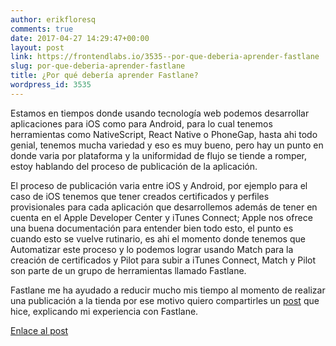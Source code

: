 ```yaml
---
author: erikfloresq
comments: true
date: 2017-04-27 14:29:47+00:00
layout: post
link: https://frontendlabs.io/3535--por-que-deberia-aprender-fastlane
slug: por-que-deberia-aprender-fastlane
title: ¿Por qué debería aprender Fastlane?
wordpress_id: 3535
---
```


Estamos en tiempos donde usando tecnología web podemos desarrollar aplicaciones para iOS como para Android, para lo cual tenemos herramientas como NativeScript, React Native o PhoneGap, hasta ahi todo genial, tenemos mucha variedad y eso es muy bueno, pero hay un punto en donde varia por plataforma y la uniformidad de flujo se tiende a romper, estoy hablando del proceso de publicación de la aplicación.




El proceso de publicación varia entre iOS y Android, por ejemplo para el caso de iOS tenemos que tener creados certificados y perfiles provisionales para cada aplicación que desarrollemos además de tener en cuenta en el Apple Developer Center y iTunes Connect; Apple nos ofrece una buena documentación para entender bien todo esto, el punto es cuando esto se vuelve rutinario, es ahi el momento donde tenemos que Automatizar este proceso y lo podemos lograr usando Match para la creación de certificados y Pilot para subir a iTunes Connect, Match y Pilot  son parte de un grupo de herramientas llamado Fastlane.




Fastlane me ha ayudado a reducir mucho mis tiempo al momento de realizar una publicación a la tienda por ese motivo quiero compartirles un [post](https://medium.com/@erikfloresq/hablemos-de-fastlane-y-de-como-usarlo-4921755516e8) que hice, explicando mi experiencia con Fastlane.




[Enlace al post](https://medium.com/@erikfloresq/hablemos-de-fastlane-y-de-como-usarlo-4921755516e8)

